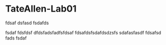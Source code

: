 # TateAllen-Lab01
fdsaf
dsfasd
fsdafds

fsdaf
fdsfdsf
dfdsfadsfadfsfdsaf
fdsafdsfsdafdsdzsfs
sdafasfasdf
fdsafsd
fads
fsdaf
